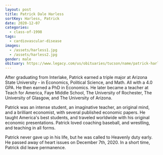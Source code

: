```yaml
---
layout: post
title: Patrick Dale Harless
sortKey: Harless, Patrick
date: 2020-12-07
categories:
  - class-of-1998
tags:
  - cardiovascular-disease
images:
  - /assets/harless1.jpg
  - /assets/harless2.jpg
gender: male
obituary: https://www.legacy.com/us/obituaries/tucson/name/patrick-harless-obituary?pid=197449195
---
```

After graduating from Interlake, Patrick earned a triple major at Arizona State University - in Economics, Political Science, and Math. All with a 4.0 GPA. He then earned a PhD in Economics. He later became a teacher at Teach for America, Faye Middle School, The University of Rochester, The University of Glasgow, and The University of Arizona.

Patrick was an intense student, an imaginative teacher, an original mind, and a brilliant economist, with several published economic papers. He taught America's best students, and traveled worldwide with his original economic presentations. Patrick loved coaching baseball, and wrestling, and teaching in all forms.

Patrick never gave up in his life, but he was called to Heavenly duty early. He passed away of heart issues on December 7th, 2020. In a short time, Patrick did leave permanence.